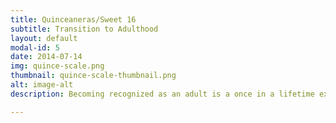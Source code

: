 ```yaml
---
title: Quinceaneras/Sweet 16
subtitle: Transition to Adulthood
layout: default
modal-id: 5
date: 2014-07-14
img: quince-scale.png
thumbnail: quince-scale-thumbnail.png
alt: image-alt
description: Becoming recognized as an adult is a once in a lifetime experience. Make it the most memorable event for you and your atendees. 

---
```

